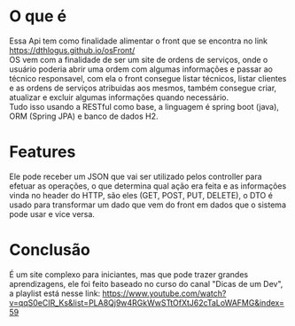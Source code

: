 # O que é
Essa Api tem como finalidade alimentar o front que se encontra no link https://dthlogus.github.io/osFront/<br>
OS vem com a finalidade de ser um site de ordens de serviços, onde o usuário poderia abrir uma ordem com algumas informações e passar ao técnico responsavel, com ela o front 
consegue listar técnicos, listar clientes e as ordens de serviços atribuidas aos mesmos, também consegue criar, atualizar e excluir algumas informações quando necessário.<br>
Tudo isso usando a RESTful como base, a linguagem é spring boot (java), ORM (Spring JPA) e banco de dados H2.

# Features
Ele pode receber um JSON que vai ser utilizado pelos controller para efetuar as operações, o que determina qual ação era feita e as informações vinda no header do HTTP, são eles (GET, POST, PUT, DELETE),
o DTO é usado para transformar um dado que vem do front em dados que o sistema pode usar e vice versa.

# Conclusão
É um site complexo para iniciantes, mas que pode trazer grandes aprendizagens, ele foi feito baseado no curso do canal "Dicas de um Dev", a playlist está nesse link: https://www.youtube.com/watch?v=qqS0eCIR_Ks&list=PLA8Qj9w4RGkWwSTtOfXtJ62cTaLoWAFMG&index=59

